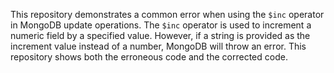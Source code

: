 This repository demonstrates a common error when using the `$inc` operator in MongoDB update operations. The `$inc` operator is used to increment a numeric field by a specified value.  However, if a string is provided as the increment value instead of a number, MongoDB will throw an error. This repository shows both the erroneous code and the corrected code.